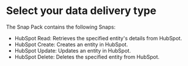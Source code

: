 # Select your data delivery type



The Snap Pack contains the following Snaps:

* HubSpot Read: Retrieves the specified entity's details from HubSpot.
* HubSpot Create: Creates an entity in HubSpot.
* HubSpot Update: Updates an entity in HubSpot.
* HubSpot Delete: Deletes the specified entity from HubSpot.
